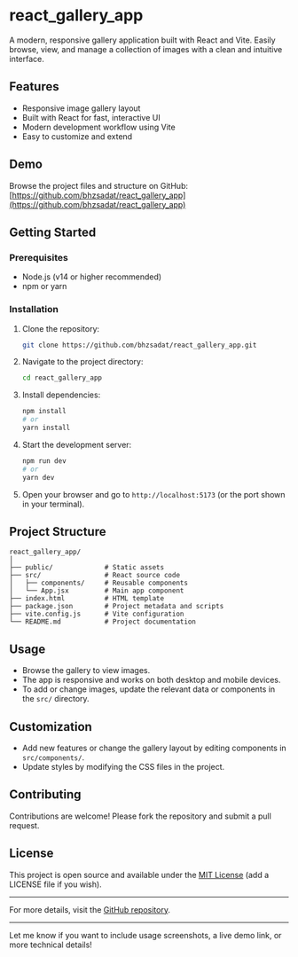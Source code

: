 # react_gallery_app

A modern, responsive gallery application built with React and Vite. Easily browse, view, and manage a collection of images with a clean and intuitive interface.

## Features

- Responsive image gallery layout
- Built with React for fast, interactive UI
- Modern development workflow using Vite
- Easy to customize and extend

## Demo

Browse the project files and structure on GitHub:  
[https://github.com/bhzsadat/react_gallery_app](https://github.com/bhzsadat/react_gallery_app)

## Getting Started

### Prerequisites

- Node.js (v14 or higher recommended)
- npm or yarn

### Installation

1. Clone the repository:
   ```bash
   git clone https://github.com/bhzsadat/react_gallery_app.git
   ```
2. Navigate to the project directory:
   ```bash
   cd react_gallery_app
   ```
3. Install dependencies:
   ```bash
   npm install
   # or
   yarn install
   ```
4. Start the development server:
   ```bash
   npm run dev
   # or
   yarn dev
   ```
5. Open your browser and go to `http://localhost:5173` (or the port shown in your terminal).

## Project Structure

```
react_gallery_app/
│
├── public/             # Static assets
├── src/                # React source code
│   ├── components/     # Reusable components
│   └── App.jsx         # Main app component
├── index.html          # HTML template
├── package.json        # Project metadata and scripts
├── vite.config.js      # Vite configuration
└── README.md           # Project documentation
```

## Usage

- Browse the gallery to view images.
- The app is responsive and works on both desktop and mobile devices.
- To add or change images, update the relevant data or components in the `src/` directory.

## Customization

- Add new features or change the gallery layout by editing components in `src/components/`.
- Update styles by modifying the CSS files in the project.

## Contributing

Contributions are welcome! Please fork the repository and submit a pull request.

## License

This project is open source and available under the [MIT License](LICENSE) (add a LICENSE file if you wish).

---

For more details, visit the [GitHub repository](https://github.com/bhzsadat/react_gallery_app).

---

Let me know if you want to include usage screenshots, a live demo link, or more technical details!

